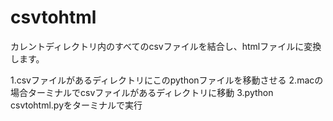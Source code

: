 # csvtohtml

カレントディレクトリ内のすべてのcsvファイルを結合し、htmlファイルに変換します。

1.csvファイルがあるディレクトリにこのpythonファイルを移動させる
2.macの場合ターミナルでcsvファイルがあるディレクトリに移動
3.python csvtohtml.pyをターミナルで実行
